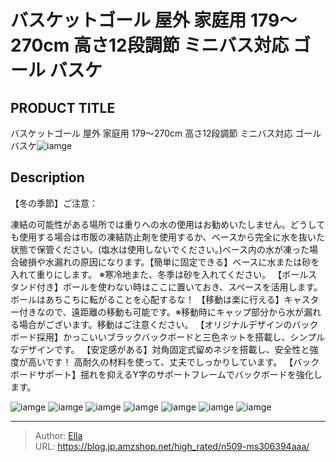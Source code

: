 # バスケットゴール 屋外 家庭用 179～270cm 高さ12段調節 ミニバス対応 ゴール バスケ


## PRODUCT TITLE 

バスケットゴール 屋外 家庭用 179～270cm 高さ12段調節 ミニバス対応 ゴール バスケ![iamge](https://b2bfiles1.gigab2b.cn/image/wkseller/305/20230516_6d34fe7e6de3b98d42102e713dafbf64.jpg)

## Description

【冬の季節】ご注意：

凍結の可能性がある場所では重りへの水の使用はお勧めいたしません。どうしても使用する場合は市販の凍結防止剤を使用するか、ベースから完全に水を抜いた状態で保管ください。(塩水は使用しないでください。)ベース内の水が凍った場合破損や水漏れの原因になります。【簡単に固定できる】ベースに水または砂を入れて重りにします。 ※寒冷地また、冬季は砂を入れてください。
【ボールスタンド付き】ボールを使わない時はここに置いておき、スペースを活用します。 ボールはあちこちに転がることを心配するな！
【移動は楽に行える】キャスター付きなので、遠距離の移動も可能です。※移動時にキャップ部分から水が漏れる場合がございます。移動はご注意ください。
【オリジナルデザインのバックボード採用】かっこいいブラックバックボードと三色ネットを搭載し、シンプルなデザインです。
【安定感がある】対角固定式留めネジを搭載し、安全性と強度が高いです！ 高耐久の材料を使って、丈夫でしっかりしています。
【バックボードサポート】揺れを抑えるY字のサポートフレームでバックボードを強化します。




![iamge](https://b2bfiles1.gigab2b.cn/image/wkseller/305/20230519_9b464a2d69a6a22e604045f34e50e27a.jpg)
![iamge](https://b2bfiles1.gigab2b.cn/image/wkseller/305/20230519_d8d1a23f7687e54ea069ceaf52acd64a.jpg)
![iamge](https://b2bfiles1.gigab2b.cn/image/wkseller/305/20230519_ba11a20fe5c55f4457d465acda865d43.jpg)
![iamge](https://b2bfiles1.gigab2b.cn/image/wkseller/305/20230519_b025c9937313a7dfad042225e48922f9.jpg)
![iamge](https://b2bfiles1.gigab2b.cn/image/wkseller/305/20230519_2de69ae5e54c04b8717d75ae0e8bc5cf.jpg)
![iamge](https://b2bfiles1.gigab2b.cn/image/wkseller/305/20230519_e1e155cb5e3959dabbfa6285cdfc7e06.jpg)
![iamge](https://b2bfiles1.gigab2b.cn/image/wkseller/305/20230519_ef2fc15ef22f026fc7cc221437a9b09a.jpg)


---

> Author: [Ella](https://blog.jp.amzshop.net/)  
> URL: https://blog.jp.amzshop.net/high_rated/n509-ms306394aaa/  

